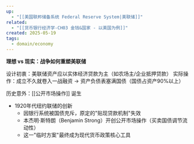 ```yaml
---
up:
  - "[[美国联邦储备系统 Federal Reserve System|美联储]]"
related:
  - "[[货币银行经济学-CH03 金钱&国家 - 以美国为例]]"
created: 2025-05-19
tags:
  - domain/economy
---
```


**理想 vs 现实：战争如何重塑美联储**

设计初衷：美联储资产应以实体经济贷款为主（如农场主/企业抵押贷款）
实际操作：成立不久就卷入一战融资 → 资产负债表塞满国债（国债占资产90%以上）

历史意外：[[公开市场操作]] 诞生

- 1920年代纽约联储的创新
	- 因银行系统被国债充斥，原定的"贴现贷款机制"失效
	- 本杰明·斯特朗（Benjamin Strong）开创公开市场操作（买卖国债调节流动性）
	- 这一"临时方案"最终成为现代货币政策核心工具